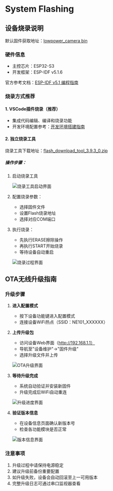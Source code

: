 # System Flashing

## 设备烧录说明

默认固件获取地址：[lowpower_camera bin](https://github.com/camthink-ai/lowpower_camera/tree/main/bin/NE_101.1.0.1.bin)

### 硬件信息

- 主控芯片：ESP32-S3
- 开发框架：ESP-IDF v5.1.6

官方参考文档：[ESP-IDF v5.1 编程指南](https://docs.espressif.com/projects/esp-idf/en/release-v5.1/esp32s3/get-started/windows-setup.html)

### 烧录方式推荐

#### 1. VSCode插件烧录（推荐）

- 集成代码编辑、编译和烧录功能
- 开发环境配置参考：[开发环境搭建指南](./Development%20Environment%20Setup)

#### 2. 独立烧录工具

烧录工具下载地址：[flash_download_tool_3.9.3_0.zip](https://github.com/camthink-ai/lowpower_camera/blob/main/tools/flash_download_tool_3.9.3_0.zip)

##### 操作步骤：

1. 启动烧录工具
   
   ![烧录工具启动界面](/img/NE101_flash_tool.png)

2. 配置烧录参数：
   
   - 选择固件文件
   - 设置Flash烧录地址
   - 选择对应COM端口

3. 执行烧录：
   
   - 先执行ERASE擦除操作
   - 再执行START开始烧录
   - 等待设备自动重启
   
   ![烧录过程界面](/img/NE101_flash_tool1.png)

## OTA无线升级指南

### 升级步骤

1. **进入配置模式**
   
   - 按下设备功能键进入配置模式
   - 连接设备WiFi热点（SSID：NE101_XXXXXX）

2. **上传升级包**
   
   - 访问设备Web界面（http://192.168.1.1）
   - 导航至"设备维护"→"固件升级"
   - 选择升级文件并上传
   
   ![OTA升级界面](/img/NE101_ota.png)

3. **等待升级完成**
   
   - 系统自动验证并安装新固件
   - 升级完成后WiFi自动重连
   
   ![升级进度界面](/img/NE101_ota2.png)

4. **验证版本信息**
   
   - 在设备信息页面确认新版本号
   - 检查各功能模块是否正常
   
   ![版本信息界面](/img/NE101_ota3.png)

### 注意事项

1. 升级过程中请保持电源稳定
2. 建议升级前备份重要配置
3. 如升级失败，设备会自动回滚至上一可用版本
4. 完整升级日志可通过串口监视器查看
